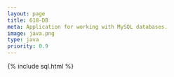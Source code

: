 ```yaml
---
layout: page
title: 618-DB
meta: Application for working with MySQL databases.
image: java.png
type: java
priority: 0.9
---
```


{% include sql.html %}
